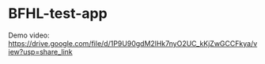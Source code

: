 # BFHL-test-app

Demo video: https://drive.google.com/file/d/1P9U90gdM2lHk7nyO2UC_kKjZwGCCFkya/view?usp=share_link
